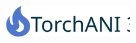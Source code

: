 <picture>
  <source media="(prefers-color-scheme: dark)" srcset="https://raw.githubusercontent.com/roitberg-group/torchani_model_zoo/master/logos/torchani-3-logo-dark.svg" width="335">
  <source media="(prefers-color-scheme: light)" srcset="https://raw.githubusercontent.com/roitberg-group/torchani_model_zoo/master/logos/torchani-3-logo-light.svg" width="335">
  <img alt="TorchANI logo" src="https://raw.githubusercontent.com/roitberg-group/torchani_model_zoo/master/logos/torchani-3-logo-light.svg" width="335">
</picture>
